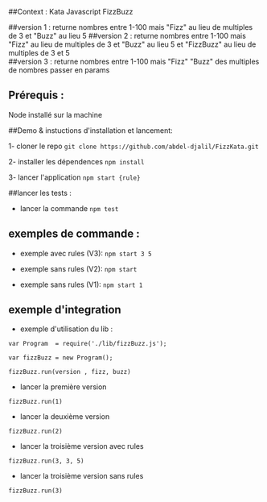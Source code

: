 ##Context : 
Kata Javascript FizzBuzz

##version 1 : 
returne nombres entre 1-100 mais "Fizz" au lieu de multiples de 3 et "Buzz" au lieu 5
##version 2 : 
returne nombres entre 1-100 mais "Fizz" au lieu de multiples de 3 et "Buzz" au lieu 5 et "FizzBuzz" au lieu de multiples de 3 et 5	
##version 3 : 
returne nombres entre 1-100 mais "Fizz" "Buzz" des multiples de nombres passer en params 

## Prérequis :
Node installé sur la machine 

##Demo & instuctions d'installation et lancement:

1- cloner le repo `git clone https://github.com/abdel-djalil/FizzKata.git`

2- installer les dépendences  `npm install`

3- lancer l'application `npm start {rule}` 

##lancer les tests  :
- lancer la commande `npm test`
 
## exemples de commande  :
- exemple avec rules (V3): 
	`npm start 3 5`  
- exemple sans rules (V2): 
	`npm start`

- exemple sans rules (V1): 
	`npm start 1`


## exemple d'integration 
- exemple d'utilisation du lib :

`var Program  = require('./lib/fizzBuzz.js');`

`var fizzBuzz = new Program();`

`fizzBuzz.run(version , fizz, buzz)`

- lancer la première version 

`fizzBuzz.run(1)`

- lancer la deuxième version 

`fizzBuzz.run(2)`

- lancer la troisième version avec rules

`fizzBuzz.run(3, 3, 5)`

- lancer la troisième version sans rules

`fizzBuzz.run(3)`
